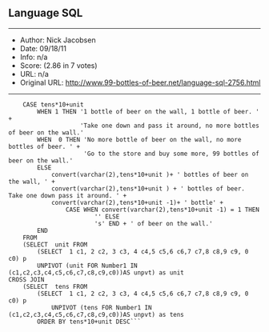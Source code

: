 
## Language SQL ##
---
- Author: Nick Jacobsen
- Date: 09/18/11
- Info: n/a
- Score:  (2.86 in 7 votes)
- URL: n/a
- Original URL: http://www.99-bottles-of-beer.net/language-sql-2756.html
---

```SELECT 
	CASE tens*10+unit 
		WHEN 1 THEN '1 bottle of beer on the wall, 1 bottle of beer. ' +
                    'Take one down and pass it around, no more bottles of beer on the wall.'
		WHEN  0 THEN 'No more bottle of beer on the wall, no more bottles of beer. ' +
                     'Go to the store and buy some more, 99 bottles of beer on the wall.'
		ELSE 
			convert(varchar(2),tens*10+unit )+ ' bottles of beer on the wall, ' + 
			convert(varchar(2),tens*10+unit ) + ' bottles of beer. Take one down pass it around. ' +
			convert(varchar(2),tens*10+unit -1)+ ' bottle' + 
				CASE WHEN convert(varchar(2),tens*10+unit -1) = 1 THEN 
						'' ELSE 
						's' END + ' of beer on the wall.' 
		END
	FROM 
	(SELECT  unit FROM 
		(SELECT  1 c1, 2 c2, 3 c3, 4 c4,5 c5,6 c6,7 c7,8 c8,9 c9, 0 c0) p
		UNPIVOT (unit FOR Number1 IN (c1,c2,c3,c4,c5,c6,c7,c8,c9,c0))AS unpvt) as unit
CROSS JOIN
	(SELECT  tens FROM 
		(SELECT  1 c1, 2 c2, 3 c3, 4 c4,5 c5,6 c6,7 c7,8 c8,9 c9, 0 c0) p
			UNPIVOT (tens FOR Number1 IN (c1,c2,c3,c4,c5,c6,c7,c8,c9,c0))AS unpvt) as tens
		ORDER BY tens*10+unit DESC```
